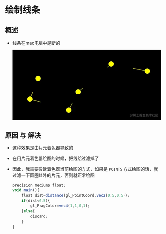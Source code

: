 # 绘制线条

## 概述

+ 线条在mac电脑中是断的

  ![alt text](images/绘制线条.png)

## 原因 与 解决

+ 这种效果是由片元着色器导致的

+ 在用片元着色器绘图的时候，把线给过滤掉了
+ 因此，我需要告诉着色器当前绘图的方式，如果是 `POINTS` 方式绘图的话，就过滤一下圆圈以外的片元，否则就正常绘图

  ```js
  precision mediump float;
  void main(){
      float dist=distance(gl_PointCoord,vec2(0.5,0.5));
      if(dist<0.5){
          gl_FragColor=vec4(1,1,0,1);
      }else{
          discard;
      }
  }
  ```
